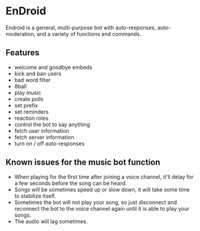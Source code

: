 # EnDroid
 Endroid is a general, multi-purpose bot with auto-responses, auto-moderation, and a variety of functions and commands.

## Features
 - welcome and goodbye embeds
 - kick and ban users
 - bad word filter
 - 8ball
 - play music
 - create polls
 - set prefix
 - set reminders
 - reaction roles
 - control the bot to say anything
 - fetch user information
 - fetch server information
 - turn on / off auto-responses

## Known issues for the music bot function
 - When playing for the first time after joining a voice channel, it'll delay for a few seconds before the song can be heard.
 - Songs will be sometimes speed up or slow down, it will take some time to stabilize itself.
 - Sometimes the bot will not play your song, so just disconnect and reconnect the bot to the voice channel again until it is able to play your songs.
 - The audio will lag sometimes.